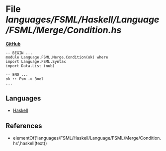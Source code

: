 # File _languages/FSML/Haskell/Language/FSML/Merge/Condition.hs_
**[GitHub](https://github.com/softlang/yas/blob/master/languages/FSML/Haskell/Language/FSML/Merge/Condition.hs)**
```
-- BEGIN ...
module Language.FSML.Merge.Condition(ok) where
import Language.FSML.Syntax
import Data.List (nub)

-- END ...
ok :: Fsm -> Bool
...
```

## Languages
* [Haskell](../languages/Haskell.md)

## References
* elementOf('languages/FSML/Haskell/Language/FSML/Merge/Condition.hs',haskell(text))
